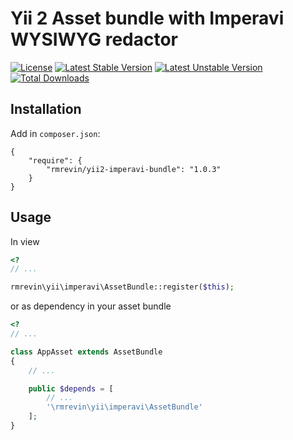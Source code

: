 Yii 2 Asset bundle with Imperavi WYSIWYG redactor
===============================
[![License](https://poser.pugx.org/rmrevin/yii2-imperavi/license.svg)](https://packagist.org/packages/rmrevin/yii2-imperavi)
[![Latest Stable Version](https://poser.pugx.org/rmrevin/yii2-imperavi/v/stable.svg)](https://packagist.org/packages/rmrevin/yii2-imperavi)
[![Latest Unstable Version](https://poser.pugx.org/rmrevin/yii2-imperavi/v/unstable.svg)](https://packagist.org/packages/rmrevin/yii2-imperavi)
[![Total Downloads](https://poser.pugx.org/rmrevin/yii2-imperavi/downloads.svg)](https://packagist.org/packages/rmrevin/yii2-imperavi)

Installation
------------
Add in `composer.json`:
```
{
    "require": {
        "rmrevin/yii2-imperavi-bundle": "1.0.3"
    }
}
```

Usage
-----
In view
```php
<?
// ...

rmrevin\yii\imperavi\AssetBundle::register($this);

```

or as dependency in your asset bundle
```php
<?
// ...

class AppAsset extends AssetBundle
{
	// ...

	public $depends = [
		// ...
		'\rmrevin\yii\imperavi\AssetBundle'
	];
}

```
